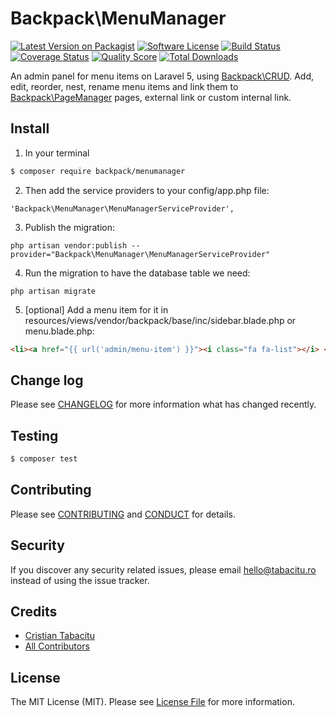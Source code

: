 # Backpack\MenuManager

[![Latest Version on Packagist][ico-version]][link-packagist]
[![Software License][ico-license]](LICENSE.md)
[![Build Status][ico-travis]][link-travis]
[![Coverage Status][ico-scrutinizer]][link-scrutinizer]
[![Quality Score][ico-code-quality]][link-code-quality]
[![Total Downloads][ico-downloads]][link-downloads]

An admin panel for menu items on Laravel 5, using [Backpack\CRUD](https://github.com/Laravel-Backpack/crud). Add, edit, reorder, nest, rename menu items and link them to [Backpack\PageManager](https://github.com/Laravel-Backpack/pagemanager) pages, external link or custom internal link.

## Install

1) In your terminal

``` bash
$ composer require backpack/menumanager
```

2) Then add the service providers to your config/app.php file:

```
'Backpack\MenuManager\MenuManagerServiceProvider',
```

3) Publish the migration:

```
php artisan vendor:publish --provider="Backpack\MenuManager\MenuManagerServiceProvider"
```

4) Run the migration to have the database table we need:

```
php artisan migrate
```

5) [optional] Add a menu item for it in resources/views/vendor/backpack/base/inc/sidebar.blade.php or menu.blade.php:

```html
<li><a href="{{ url('admin/menu-item') }}"><i class="fa fa-list"></i> <span>Menu</span></a></li>
```


## Change log

Please see [CHANGELOG](CHANGELOG.md) for more information what has changed recently.

## Testing

``` bash
$ composer test
```

## Contributing

Please see [CONTRIBUTING](CONTRIBUTING.md) and [CONDUCT](CONDUCT.md) for details.

## Security

If you discover any security related issues, please email hello@tabacitu.ro instead of using the issue tracker.

## Credits

- [Cristian Tabacitu][link-author]
- [All Contributors][link-contributors]

## License

The MIT License (MIT). Please see [License File](LICENSE.md) for more information.

[ico-version]: https://img.shields.io/packagist/v/backpack/MenuManager.svg?style=flat-square
[ico-license]: https://img.shields.io/badge/license-MIT-brightgreen.svg?style=flat-square
[ico-travis]: https://img.shields.io/travis/Laravel-Backpack/MenuManager/master.svg?style=flat-square
[ico-scrutinizer]: https://img.shields.io/scrutinizer/coverage/g/Laravel-Backpack/MenuManager.svg?style=flat-square
[ico-code-quality]: https://img.shields.io/scrutinizer/g/Laravel-Backpack/MenuManager.svg?style=flat-square
[ico-downloads]: https://img.shields.io/packagist/dt/backpack/MenuManager.svg?style=flat-square

[link-packagist]: https://packagist.org/packages/backpack/MenuManager
[link-travis]: https://travis-ci.org/Laravel-Backpack/MenuManager
[link-scrutinizer]: https://scrutinizer-ci.com/g/Laravel-Backpack/MenuManager/code-structure
[link-code-quality]: https://scrutinizer-ci.com/g/Laravel-Backpack/MenuManager
[link-downloads]: https://packagist.org/packages/backpack/MenuManager
[link-author]: https://github.com/tabacitu
[link-contributors]: ../../contributors
